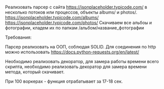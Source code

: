 Реализовать парсер с сайта https://jsonplaceholder.typicode.com/ в несколько потоков или процессов, объекты albums/ и photos/. https://jsonplaceholder.typicode.com/albums/ https://jsonplaceholder.typicode.com/photos/ Скачиваем все альбоы и фотографии, кладем их по папкам /альбом/название_фотографии

Требования:

Парсер реализовать на ООП, соблюдая SOLID. Для соединения по http можно использовать https://docs.python-requests.org/en/latest/

Необходимо реализовать декоратор, для замера работы времени всего скрипта, необходимо реализовать декоратор для замера времени метода, который скачивает.

При 100 воркерах - функция отрабатывает за 17-18 сек.
